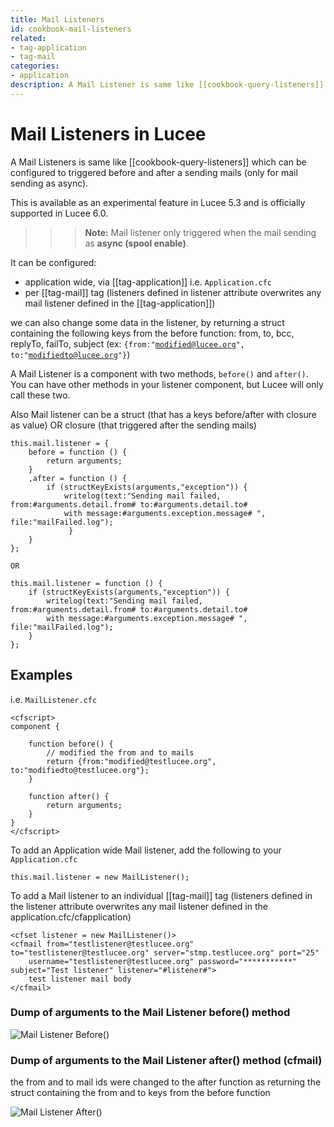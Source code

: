 ```yaml
---
title: Mail Listeners
id: cookbook-mail-listeners
related:
- tag-application
- tag-mail
categories:
- application
description: A Mail Listener is same like [[cookbook-query-listeners]] which can be configured to triggered before and after a sending mails.
---
```


# Mail Listeners in Lucee

A Mail Listeners is same like [[cookbook-query-listeners]] which can be configured to triggered before and after a sending mails (only for mail sending as async).

This is available as an experimental feature in Lucee 5.3 and is officially supported in Lucee 6.0.

>>>**Note:** Mail listener only triggered when the mail sending as **async (spool enable)**.

It can be configured:

- application wide, via [[tag-application]] i.e. `Application.cfc`
- per [[tag-mail]] tag (listeners defined in listener attribute overwrites any mail listener defined in the [[tag-application]])


we can also change some data in the listener, by returning a struct containing the following keys from the before function: from, to, bcc, replyTo, failTo, subject (ex: <code>{from:"modified@lucee.org", to:"modifiedto@lucee.org"}</code>)

A Mail Listener is a component with two methods, `before()` and `after()`. You can have other methods in your listener component, but Lucee will only call these two.

Also Mail listener can be a struct (that has a keys before/after with closure as value) OR closure (that triggered after the sending mails)

```luceescript
this.mail.listener = {
	before = function () {
		return arguments;
	}
	,after = function () {
		if (structKeyExists(arguments,"exception")) {
			writelog(text:"Sending mail failed, from:#arguments.detail.from# to:#arguments.detail.to# 
			with message:#arguments.exception.message# ", file:"mailFailed.log");
           	 }
	}
};

OR

this.mail.listener = function () {
	if (structKeyExists(arguments,"exception")) {
		writelog(text:"Sending mail failed, from:#arguments.detail.from# to:#arguments.detail.to# 
		with message:#arguments.exception.message# ", file:"mailFailed.log");
	}
};
```

## Examples

i.e. `MailListener.cfc`

```luceescript
<cfscript>
component {

	function before() {
		// modified the from and to mails
		return {from:"modified@testlucee.org", to:"modifiedto@testlucee.org"};
	}

	function after() { 
		return arguments;
	}
}
</cfscript>
```

To add an Application wide Mail listener, add the following to your `Application.cfc`

```luceescript
this.mail.listener = new MailListener();
```

To add a Mail listener to an individual [[tag-mail]] tag (listeners defined in the listener attribute overwrites any mail listener defined in the application.cfc/cfapplication)

```luceescript
<cfset listener = new MailListener()>
<cfmail from="testlistener@testlucee.org" to="testlistener@testlucee.org" server="stmp.testlucee.org" port="25" 
	username="testlistener@testlucee.org" password="***********" subject="Test listener" listener="#listener#">
	test listener mail body
</cfmail>
```

### Dump of arguments to the Mail Listener before() method

<img alt="Mail Listener Before()" src="/assets/images/listeners/MailListener_before_arguments.png">

### Dump of arguments to the Mail Listener after() method (cfmail)

the from and to mail ids were changed to the after function as returning the struct containing the from and to keys from the before function

<img alt="Mail Listener After()" src="/assets/images/listeners/MailListener_after_arguments.png">
